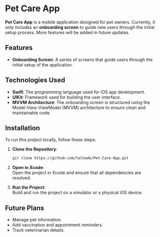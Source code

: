 # Pet Care App

**Pet Care App** is a mobile application designed for pet owners. Currently, it only includes an **onboarding screen** to guide new users through the initial setup process. More features will be added in future updates.

## Features

- **Onboarding Screen**: A series of screens that guide users through the initial setup of the application.

## Technologies Used

- **Swift**: The programming language used for iOS app development.
- **UIKit**: Framework used for building the user interface.
- **MVVM Architecture**: The onboarding screen is structured using the Model-View-ViewModel (MVVM) architecture to ensure clean and maintainable code.

## Installation

To run this project locally, follow these steps:

1. **Clone the Repository**:
   ```bash
   git clone https://github.com/talhade/Pet-Care-App.git
2. **Open in Xcode**:  
   Open the project in Xcode and ensure that all dependencies are resolved.

3. **Run the Project**:  
   Build and run the project on a simulator or a physical iOS device.

## Future Plans

- Manage pet information.
- Add vaccination and appointment reminders.
- Track veterinarian details.
